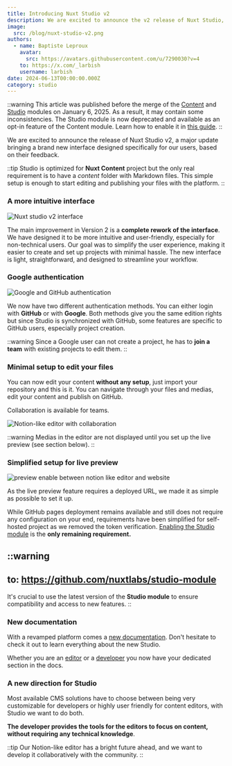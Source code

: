 ```yaml
---
title: Introducing Nuxt Studio v2
description: We are excited to announce the v2 release of Nuxt Studio, the new editing experience for your Nuxt Content website
image:
  src: /blog/nuxt-studio-v2.png
authors:
  - name: Baptiste Leproux
    avatar:
      src: https://avatars.githubusercontent.com/u/7290030?v=4
    to: https://x.com/_larbish
    username: larbish
date: 2024-06-13T00:00:00.000Z
category: studio
---
```


::warning
This article was published before the merge of the [Content](https://github.com/nuxt/content) and [Studio](https://github.com/nuxtlabs/studio-module) modules on January 6, 2025. As a result, it may contain some inconsistencies. The Studio module is now deprecated and available as an opt-in feature of the Content module. Learn how to enable it in [this guide](/docs/getting-started).
::

We are excited to announce the release of Nuxt Studio v2, a major update bringing a brand new interface designed specifically for our users, based on their feedback.

::tip
Studio is optimized for **Nuxt Content** project but the only real requirement is to have a _content_ folder with Markdown files. This simple setup is enough to start editing and publishing your files with the platform.
::

### **A more intuitive interface**

![Nuxt studio v2 interface](/blog/v2-interface.webp)

The main improvement in Version 2 is a **complete rework of the interface**. We have designed it to be more intuitive and user-friendly, especially for non-technical users. Our goal was to simplify the user experience, making it easier to create and set up projects with minimal hassle. The new interface is light, straightforward, and designed to streamline your workflow.

### **Google authentication**

![Google and GitHub authentication](/blog/google-github.webp)

We now have two different authentication methods. You can either login with **GitHub** or with **Google**. Both methods give you the same edition rights but since Studio is synchronized with GitHub, some features are specific to GitHub users, especially project creation.

::warning
Since a Google user can not create a project, he has to **join a team** with existing projects to edit them.
::

### **Minimal setup to edit your files**

You can now edit your content **without any setup**, just import your repository and this is it. You can navigate through your files and medias, edit your content and publish on GitHub.

Collaboration is available for teams.

![Notion-like editor with collaboration](/blog/collaborate.webp)


::warning
Medias in the editor are not displayed until you set up the live preview (see section below).
::

### Simplified setup for live preview

![preview enable between notion like editor and website](/blog/preview.webp)

As the live preview feature requires a deployed URL, we made it as simple as possible to set it up.

While GitHub pages deployment remains available and still does not require any configuration on your end, requirements have been simplified for self-hosted project as we removed the token verification. [Enabling the Studio module](https://studio.content.nuxt.com/docs/get-started/setup#enable-the-live-preview) is the **only remaining requirement.**

::warning
---
to: https://github.com/nuxtlabs/studio-module
---
It's crucial to use the latest version of the **Studio module** to ensure compatibility and access to new features.
::

### New documentation

With a revamped platform comes a [new documentation](https://studio.content.nuxt.com/docs/get-started/introduction). Don't hesitate to check it out to learn everything about the new Studio.

Whether you are an [editor](https://studio.content.nuxt.com/docs/editors/introduction) or a [developer](https://studio.content.nuxt.com/docs/developers/introduction) you now have your dedicated section in the docs.

### A new direction for Studio

Most available CMS solutions have to choose between being very customizable for developers or highly user friendly for content editors, with Studio we want to do both.

**The developer provides the tools for the editors to focus on content, without requiring any technical knowledge**.

::tip
Our Notion-like editor has a bright future ahead, and we want to develop it collaboratively with the community.
::

###
